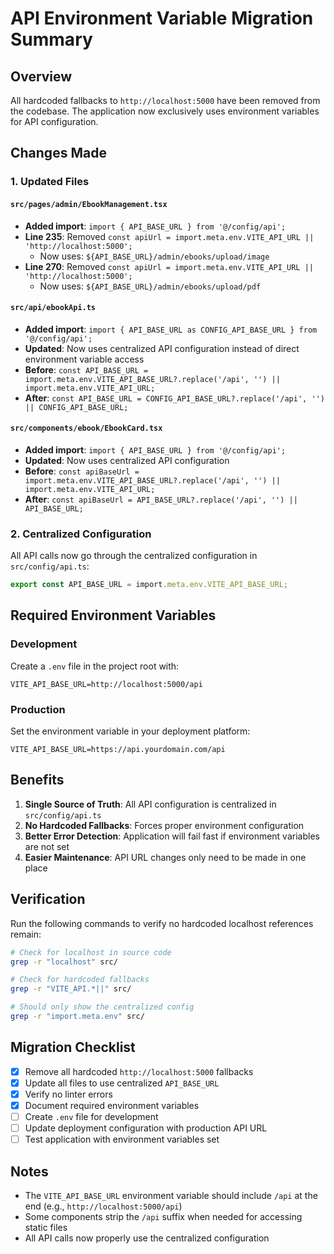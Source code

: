 # API Environment Variable Migration Summary

## Overview
All hardcoded fallbacks to `http://localhost:5000` have been removed from the codebase. The application now exclusively uses environment variables for API configuration.

## Changes Made

### 1. Updated Files

#### `src/pages/admin/EbookManagement.tsx`
- **Added import**: `import { API_BASE_URL } from '@/config/api';`
- **Line 235**: Removed `const apiUrl = import.meta.env.VITE_API_URL || 'http://localhost:5000';`
  - Now uses: `${API_BASE_URL}/admin/ebooks/upload/image`
- **Line 270**: Removed `const apiUrl = import.meta.env.VITE_API_URL || 'http://localhost:5000';`
  - Now uses: `${API_BASE_URL}/admin/ebooks/upload/pdf`

#### `src/api/ebookApi.ts`
- **Added import**: `import { API_BASE_URL as CONFIG_API_BASE_URL } from '@/config/api';`
- **Updated**: Now uses centralized API configuration instead of direct environment variable access
- **Before**: `const API_BASE_URL = import.meta.env.VITE_API_BASE_URL?.replace('/api', '') || import.meta.env.VITE_API_URL;`
- **After**: `const API_BASE_URL = CONFIG_API_BASE_URL?.replace('/api', '') || CONFIG_API_BASE_URL;`

#### `src/components/ebook/EbookCard.tsx`
- **Added import**: `import { API_BASE_URL } from '@/config/api';`
- **Updated**: Now uses centralized API configuration
- **Before**: `const apiBaseUrl = import.meta.env.VITE_API_BASE_URL?.replace('/api', '') || import.meta.env.VITE_API_URL;`
- **After**: `const apiBaseUrl = API_BASE_URL?.replace('/api', '') || API_BASE_URL;`

### 2. Centralized Configuration

All API calls now go through the centralized configuration in `src/config/api.ts`:

```typescript
export const API_BASE_URL = import.meta.env.VITE_API_BASE_URL;
```

## Required Environment Variables

### Development
Create a `.env` file in the project root with:

```env
VITE_API_BASE_URL=http://localhost:5000/api
```

### Production
Set the environment variable in your deployment platform:

```env
VITE_API_BASE_URL=https://api.yourdomain.com/api
```

## Benefits

1. **Single Source of Truth**: All API configuration is centralized in `src/config/api.ts`
2. **No Hardcoded Fallbacks**: Forces proper environment configuration
3. **Better Error Detection**: Application will fail fast if environment variables are not set
4. **Easier Maintenance**: API URL changes only need to be made in one place

## Verification

Run the following commands to verify no hardcoded localhost references remain:

```bash
# Check for localhost in source code
grep -r "localhost" src/

# Check for hardcoded fallbacks
grep -r "VITE_API.*||" src/

# Should only show the centralized config
grep -r "import.meta.env" src/
```

## Migration Checklist

- [x] Remove all hardcoded `http://localhost:5000` fallbacks
- [x] Update all files to use centralized `API_BASE_URL`
- [x] Verify no linter errors
- [x] Document required environment variables
- [ ] Create `.env` file for development
- [ ] Update deployment configuration with production API URL
- [ ] Test application with environment variables set

## Notes

- The `VITE_API_BASE_URL` environment variable should include `/api` at the end (e.g., `http://localhost:5000/api`)
- Some components strip the `/api` suffix when needed for accessing static files
- All API calls now properly use the centralized configuration

